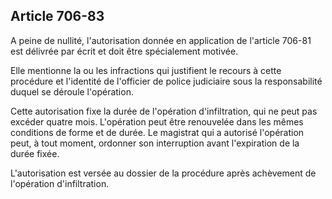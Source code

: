 Article 706-83
----
A peine de nullité, l'autorisation donnée en application de l'article 706-81 est
délivrée par écrit et doit être spécialement motivée.

Elle mentionne la ou les infractions qui justifient le recours à cette procédure
et l'identité de l'officier de police judiciaire sous la responsabilité duquel
se déroule l'opération.

Cette autorisation fixe la durée de l'opération d'infiltration, qui ne peut pas
excéder quatre mois. L'opération peut être renouvelée dans les mêmes conditions
de forme et de durée. Le magistrat qui a autorisé l'opération peut, à tout
moment, ordonner son interruption avant l'expiration de la durée fixée.

L'autorisation est versée au dossier de la procédure après achèvement de
l'opération d'infiltration.
